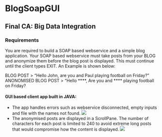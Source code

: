 # BlogSoapGUI
## Final CA: Big Data Integration

### Requirements
You are required to build a SOAP based webservice and a simple blog application. Your SOAP based webservice must take posts from your BLOG and anonymize them before the blog post is displayed. This must continue until the client types EXIT.
An Example is shown below:

BLOG POST > “Hello John, are you and Paul playing football on Friday?”
ANONOMISED BLOG POST > “Hello ****, Are you and **** playing football on Friday?

#### GUI based client app built in JAVA:

* The app handles errors such as webservice disconnected, empty inputs and file with the names not found.
![](https://scontent-dub4-1.xx.fbcdn.net/v/t1.15752-9/100933517_675514589680656_8755759323633680384_n.png?_nc_cat=105&_nc_sid=b96e70&_nc_ohc=TQoZhGnQVZ0AX_pEjQN&_nc_ht=scontent-dub4-1.xx&oh=3bb17ab57759411aa7fa5ed468665ce1&oe=5EF6BEFF)
* The anonymised posts are displayed in a ScrollPane. The number of characters for each post is limited to 240 to avoid extreme long posts that would compromise how the content is displayed.
![](https://scontent-dub4-1.xx.fbcdn.net/v/t1.15752-9/101844402_3056923821062463_5223668117363752960_n.png?_nc_cat=103&_nc_sid=b96e70&_nc_ohc=8zzKVB9sf-YAX-jRDxS&_nc_ht=scontent-dub4-1.xx&oh=ce85a34e49291043089284c45b6c8287&oe=5EF50AC3)



